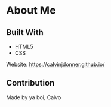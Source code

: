 <h1> About Me

## Built With
* HTML5
* CSS

Website:
https://calvinjdonner.github.io/

## Contribution
Made by ya boi, Calvo
